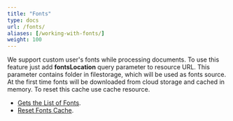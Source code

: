 ```yaml
---
title: "Fonts"
type: docs
url: /fonts/
aliases: [/working-with-fonts/]
weight: 100
---
```


We support custom user's fonts while processing documents. To use this feature just add **fontsLocation** query parameter to resource URL. This parameter contains folder in filestorage, which will be used as fonts source. At the first time fonts will be downloaded from cloud storage and cached in memory. To reset this cache use cache resource.

- [Gets the List of Fonts](/words/fonts/gets-the-list-of-fonts/).
- [Reset Fonts Cache](/words/fonts/reset-fonts-cache/).
